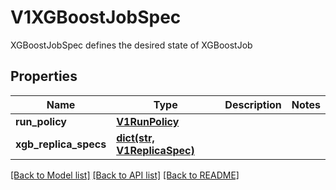 # V1XGBoostJobSpec

XGBoostJobSpec defines the desired state of XGBoostJob
## Properties
Name | Type | Description | Notes
------------ | ------------- | ------------- | -------------
**run_policy** | [**V1RunPolicy**](V1RunPolicy.md) |  | 
**xgb_replica_specs** | [**dict(str, V1ReplicaSpec)**](V1ReplicaSpec.md) |  | 

[[Back to Model list]](../README.md#documentation-for-models) [[Back to API list]](../README.md#documentation-for-api-endpoints) [[Back to README]](../README.md)


